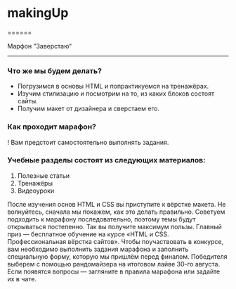 # makingUp

======

Марфон “Заверстаю“

------

### Что же мы будем делать?

  - Погрузимся в основы HTML и попрактикуемся на тренажёрах.
  - Изучим стилизацию и посмотрим на то, из каких блоков состоят сайты.
  - Получим макет от дизайнера и сверстаем его.

### Как проходит марафон?

! Вам предстоит самостоятельно выполнять задания.

### Учебные разделы состоят из следующих материалов:
  1. Полезные статьи
  2. Тренажёры
  3. Видеоуроки

После изучения основ HTML и CSS вы приступите к вёрстке макета. Не волнуйтесь, сначала мы покажем, как это делать правильно.
Советуем подходить к марафону последовательно, поэтому темы будут открываться постепенно. Так вы получите максимум пользы.
Главный приз — бесплатное обучение на курсе «HTML и CSS. Профессиональная вёрстка сайтов». Чтобы поучаствовать в конкурсе, вам необходимо выполнить задания марафона и заполнить специальную форму, которую мы пришлём перед финалом. Победителя выберем с помощью рандомайзера на итоговом лайве 30-го августа.
Если появятся вопросы — загляните в правила марафона или задайте их в чате.
